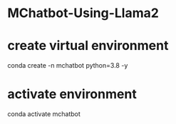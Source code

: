 # MChatbot-Using-Llama2

# create virtual environment 
 conda create -n mchatbot python=3.8 -y

 # activate environment
 conda activate mchatbot